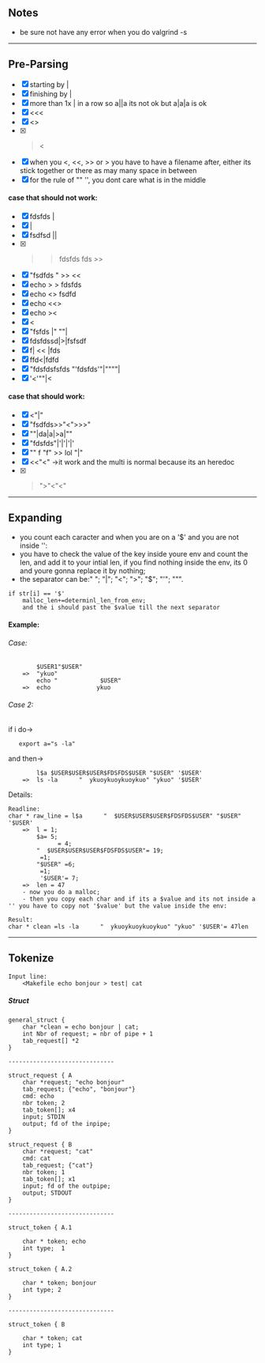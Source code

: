 ## Notes
- be sure not have any error when you do valgrind -s
---
## Pre-Parsing
- [x] starting  by |
- [x] finishing by |
- [x] more than 1x | in a row so a||a its not ok but a|a|a is ok
- [x] <<< 
- [x] <>
- [x] ><
- [x] when you <, <<, >> or > you have to have a filename after, either its stick together or there as may many space in between
- [x] for the rule of "" '', you dont care what is in the middle

#### case that should not work:
- [x] fdsfds |
- [x] |
- [x] fsdfsd ||
- [x] >> fdsfds fds >>
- [x] "fsdfds "  >> <<
- [x] echo > > fdsfds
- [x] echo <> fsdfd
- [x] echo <<>
- [x] echo ><
- [x] <
- [x] "fsfds |" ""|
- [x] fdsfdssd|>|fsfsdf
- [x] f|       <<    |fds
- [x] ffd<|fdfd
- [x] "fdsfdsfsfds "'fdsfds'"|""""|
- [x]  '<'""|<

#### case that should work:
- [x] <"|"
- [x] "fsdfds>>"<">>>"
- [x] ""|da|a|>a|""
- [x] "fdsfds"|'|'|'|'
- [x] "" f "f" >> lol "|"
- [x]  <<"<" ->it work and the multi is normal because its an heredoc
- [x] >">"<"<"

---

## Expanding

- you count each caracter and when you are on a '$' and you are not inside '':
- you have to check the value of the key inside youre env and count the len, and add it to your intial len, if you find nothing inside the env, its 0 and youre gonna replace it by nothing;
- the separator can be:" "; "|"; "<"; ">"; "$"; "'"; """.
```
if str[i] == '$'
    malloc_len+=determinl_len_from_env;
    and the i should past the $value till the next separator
```

#### Example:

###### Case:
```
        $USER1"$USER" 
    =>  "ykuo"
        echo "            $USER"
    =>  echo             ykuo 
```
###### Case 2:
if i do-> 
```
   export a="s -la"
```
and then->
```
        l$a $USER$USER$USER$FDSFDS$USER "$USER" '$USER'
    =>  ls -la      "  ykuoykuoykuoykuo" "ykuo" '$USER'
```
Details:
```
Readline:
char * raw_line = l$a      "  $USER$USER$USER$FDSFDS$USER" "$USER" '$USER'
    =>  l = 1;
        $a= 5;
              = 4;
        "  $USER$USER$USER$FDSFDS$USER"= 19;
         =1;
        "$USER" =6;
         =1;
         '$USER'= 7;
    =>  len = 47
    - now you do a malloc;
    - then you copy each char and if its a $value and its not inside a '' you have to copy not '$value' but the value inside the env:

Result:
char * clean =ls -la      "  ykuoykuoykuoykuo" "ykuo" '$USER'= 47len  
```

---
## Tokenize

```
Input line:
    <Makefile echo bonjour > test| cat
```
##### Struct
```
general_struct {
    char *clean = echo bonjour | cat;
    int Nbr of request; = nbr of pipe + 1
    tab_request[] *2
}

------------------------------

struct_request { A
    char *request; "echo bonjour" 
    tab_request; {"echo", "bonjour"} 
    cmd: echo
    nbr token; 2
    tab_token[]; x4
    input; STDIN
    output; fd of the inpipe;
}

struct_request { B
    char *request; "cat" 
    cmd: cat
    tab_request; {"cat"} 
    nbr token; 1
    tab_token[]; x1
    input; fd of the outpipe;
    output; STDOUT
}

------------------------------

struct_token { A.1

    char * token; echo
    int type;  1
}

struct_token { A.2

    char * token; bonjour
    int type; 2
}

------------------------------

struct_token { B

    char * token; cat
    int type; 1
}
```